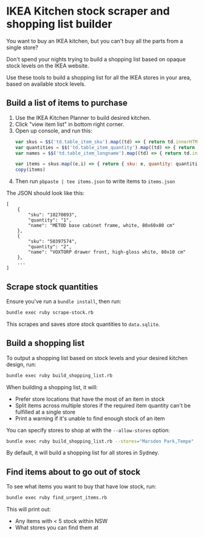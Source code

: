 # IKEA Kitchen stock scraper and shopping list builder

You want to buy an IKEA kitchen, but you can't buy all the parts from a single store?

Don't spend your nights trying to build a shopping list based on opaque stock levels on the IKEA website.

Use these tools to build a shopping list for all the IKEA stores in your area, based on available stock levels.

## Build a list of items to purchase

1. Use the IKEA Kitchen Planner to build desired kitchen.
1. Click "view item list" in bottom right corner.
1. Open up console, and run this:
   ``` javascript
   var skus = $$('td.table_item_sku').map((td) => { return td.innerHTML })
   var quantities = $$('td.table_item_quantity').map((td) => { return td.innerHTML })
   var names = $$('td.table_item_longname').map((td) => { return td.innerText.replace(/\n/g, ', ') })

   var items = skus.map((e,i) => { return { sku: e, quantity: quantities[i], name: names[i] } })
   copy(items)
   ```
1. Then run `pbpaste | tee items.json` to write items to `items.json`

The JSON should look like this:

```
[
    {
        "sku": "10270893",
        "quantity": "1",
        "name": "METOD base cabinet frame, white, 80x60x80 cm"
    },
    {
        "sku": "50397574",
        "quantity": "2",
        "name": "VOXTORP drawer front, high-gloss white, 80x10 cm"
    },
    ...
]
```

## Scrape stock quantities

Ensure you've run a `bundle install`, then run:

``` bash
bundle exec ruby scrape-stock.rb
```

This scrapes and saves store stock quantities to `data.sqlite`.

## Build a shopping list

To output a shopping list based on stock levels and your desired kitchen design, run:

``` bash
bundle exec ruby build_shopping_list.rb
```

When building a shopping list, it will:

- Prefer store locations that have the most of an item in stock
- Split items across multiple stores if the required item quantity can't be fulfilled at a single store
- Print a warning if it's unable to find enough stock of an item

You can specify stores to shop at with the `--allow-stores` option:

``` bash
bundle exec ruby build_shopping_list.rb --stores="Marsden Park,Tempe"
```

By default, it will build a shopping list for all stores in Sydney.

## Find items about to go out of stock

To see what items you want to buy that have low stock, run:

``` bash
bundle exec ruby find_urgent_items.rb
```

This will print out:

- Any items with < 5 stock within NSW
- What stores you can find them at
